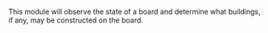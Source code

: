 This module will observe the state of a board and determine what buildings,
if any, may be constructed on the board.
